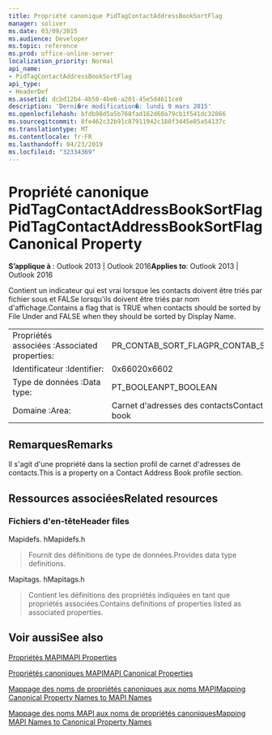 ```yaml
---
title: Propriété canonique PidTagContactAddressBookSortFlag
manager: soliver
ms.date: 03/09/2015
ms.audience: Developer
ms.topic: reference
ms.prod: office-online-server
localization_priority: Normal
api_name:
- PidTagContactAddressBookSortFlag
api_type:
- HeaderDef
ms.assetid: dcbd12b4-4b50-4be6-a201-45e5d4611ce0
description: 'Derni�re modification�: lundi 9 mars 2015'
ms.openlocfilehash: bfdb98d5a5b768fad162d60a79cb1f541dc32866
ms.sourcegitcommit: 8fe462c32b91c87911942c188f3445e85a54137c
ms.translationtype: MT
ms.contentlocale: fr-FR
ms.lasthandoff: 04/23/2019
ms.locfileid: "32334369"
---
```

# <a name="pidtagcontactaddressbooksortflag-canonical-property"></a><span data-ttu-id="66ee6-103">Propriété canonique PidTagContactAddressBookSortFlag</span><span class="sxs-lookup"><span data-stu-id="66ee6-103">PidTagContactAddressBookSortFlag Canonical Property</span></span>

  
  
<span data-ttu-id="66ee6-104">**S’applique à** : Outlook 2013 | Outlook 2016</span><span class="sxs-lookup"><span data-stu-id="66ee6-104">**Applies to**: Outlook 2013 | Outlook 2016</span></span> 
  
<span data-ttu-id="66ee6-105">Contient un indicateur qui est vrai lorsque les contacts doivent être triés par fichier sous et FALSe lorsqu'ils doivent être triés par nom d'affichage.</span><span class="sxs-lookup"><span data-stu-id="66ee6-105">Contains a flag that is TRUE when contacts should be sorted by File Under and FALSE when they should be sorted by Display Name.</span></span> 
  
|||
|:-----|:-----|
|<span data-ttu-id="66ee6-106">Propriétés associées :</span><span class="sxs-lookup"><span data-stu-id="66ee6-106">Associated properties:</span></span>  <br/> |<span data-ttu-id="66ee6-107">PR_CONTAB_SORT_FLAG</span><span class="sxs-lookup"><span data-stu-id="66ee6-107">PR_CONTAB_SORT_FLAG</span></span>  <br/> |
|<span data-ttu-id="66ee6-108">Identificateur :</span><span class="sxs-lookup"><span data-stu-id="66ee6-108">Identifier:</span></span>  <br/> |<span data-ttu-id="66ee6-109">0x6602</span><span class="sxs-lookup"><span data-stu-id="66ee6-109">0x6602</span></span>  <br/> |
|<span data-ttu-id="66ee6-110">Type de données :</span><span class="sxs-lookup"><span data-stu-id="66ee6-110">Data type:</span></span>  <br/> |<span data-ttu-id="66ee6-111">PT_BOOLEAN</span><span class="sxs-lookup"><span data-stu-id="66ee6-111">PT_BOOLEAN</span></span>  <br/> |
|<span data-ttu-id="66ee6-112">Domaine :</span><span class="sxs-lookup"><span data-stu-id="66ee6-112">Area:</span></span>  <br/> |<span data-ttu-id="66ee6-113">Carnet d'adresses des contacts</span><span class="sxs-lookup"><span data-stu-id="66ee6-113">Contact address book</span></span>  <br/> |
   
## <a name="remarks"></a><span data-ttu-id="66ee6-114">Remarques</span><span class="sxs-lookup"><span data-stu-id="66ee6-114">Remarks</span></span>

<span data-ttu-id="66ee6-115">Il s'agit d'une propriété dans la section profil de carnet d'adresses de contacts.</span><span class="sxs-lookup"><span data-stu-id="66ee6-115">This is a property on a Contact Address Book profile section.</span></span>
  
## <a name="related-resources"></a><span data-ttu-id="66ee6-116">Ressources associées</span><span class="sxs-lookup"><span data-stu-id="66ee6-116">Related resources</span></span>

### <a name="header-files"></a><span data-ttu-id="66ee6-117">Fichiers d'en-tête</span><span class="sxs-lookup"><span data-stu-id="66ee6-117">Header files</span></span>

<span data-ttu-id="66ee6-118">Mapidefs. h</span><span class="sxs-lookup"><span data-stu-id="66ee6-118">Mapidefs.h</span></span>
  
> <span data-ttu-id="66ee6-119">Fournit des définitions de type de données.</span><span class="sxs-lookup"><span data-stu-id="66ee6-119">Provides data type definitions.</span></span>
    
<span data-ttu-id="66ee6-120">Mapitags. h</span><span class="sxs-lookup"><span data-stu-id="66ee6-120">Mapitags.h</span></span>
  
> <span data-ttu-id="66ee6-121">Contient les définitions des propriétés indiquées en tant que propriétés associées.</span><span class="sxs-lookup"><span data-stu-id="66ee6-121">Contains definitions of properties listed as associated properties.</span></span>
    
## <a name="see-also"></a><span data-ttu-id="66ee6-122">Voir aussi</span><span class="sxs-lookup"><span data-stu-id="66ee6-122">See also</span></span>



[<span data-ttu-id="66ee6-123">Propriétés MAPI</span><span class="sxs-lookup"><span data-stu-id="66ee6-123">MAPI Properties</span></span>](mapi-properties.md)
  
[<span data-ttu-id="66ee6-124">Propriétés canoniques MAPI</span><span class="sxs-lookup"><span data-stu-id="66ee6-124">MAPI Canonical Properties</span></span>](mapi-canonical-properties.md)
  
[<span data-ttu-id="66ee6-125">Mappage des noms de propriétés canoniques aux noms MAPI</span><span class="sxs-lookup"><span data-stu-id="66ee6-125">Mapping Canonical Property Names to MAPI Names</span></span>](mapping-canonical-property-names-to-mapi-names.md)
  
[<span data-ttu-id="66ee6-126">Mappage des noms MAPI aux noms de propriétés canoniques</span><span class="sxs-lookup"><span data-stu-id="66ee6-126">Mapping MAPI Names to Canonical Property Names</span></span>](mapping-mapi-names-to-canonical-property-names.md)

